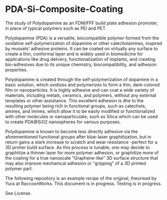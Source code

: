 # PDA-Si-Composite-Coating
The study of Polydopamine as an FDM/FFF build plate adhesion promoter, in place of typical polymers such as PEI and PET.


Polydopamine (PDA) is a versatile, biocompatible polymer formed from the oxidative self-polymerization of dopamine or other catecholamines, inspired by mussels' adhesive proteins. It can be coated on virtually any surface to create a thin, conformal layer and is widely used in biomedicine for applications like drug delivery, functionalization of implants, and creating bio-adhesives due to its unique chemistry, biocompatibility, and adhesion properties.

Polydopamine is created through the self-polymerization of dopamine in a basic solution, which oxidizes and polymerizes to form a thin, dark-colored film or nanoparticles. It is highly adhesive and can coat a wide variety of materials, including metals, ceramics, and polymers, without any external templates or other assistance. This excellent adhesion is dhe to the resulting polymer being rich in functional groups, such as catechols, amines, and imines, which allow it to be easily modified or functionalized with other molecules or nanoparticulate, such as Silica which can be used to create PDA@SiO2 nanospheres for various purposes.

Polydopamine is known to become less directly adhesive via the aforementioned functional groups after blue-laser graphitization, but in return gains a stark increase to scratch and wear resistance -perfect for a 3D printer build surface. As this process is tunable, one may decide to graphitize a thinner layer for more polymer adhesion, or graphitize more of the coating for a true nanoscale "Graphene-like" 3D surface structure that may also improve mechanical adhesion or "gripping" of a 3D printed polymer part.

The following repository is an example recipe of the original, theorised by Yura at RaccoonWorks. This document is in progress. Testing is in progress.

See License.

